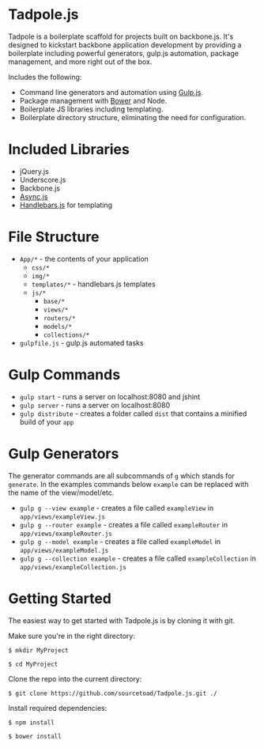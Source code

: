Tadpole.js
================
Tadpole is a boilerplate scaffold for projects built on backbone.js. It's designed to kickstart backbone application development by providing a boilerplate including powerful generators, gulp.js automation, package management, and more right out of the box.


Includes the following:

- Command line generators and automation using [Gulp.js](http://gulpjs.com).
- Package management with [Bower](http://bower.io) and Node.
- Boilerplate JS libraries including templating.
- Boilerplate directory structure, eliminating the need for configuration.


Included Libraries
================
- jQuery.js
- Underscore.js
- Backbone.js
- [Async.js](https://github.com/caolan/async)
- [Handlebars.js](http://handlebarsjs.com/) for templating



File Structure
=================
- ```App/*``` - the contents of your application
  - ```css/*```
  - ```img/*```
  - ```templates/*``` - handlebars.js templates
  - ```js/*```
    - ```base/*```
    - ```views/*```
    - ```routers/*```
    - ```models/*```
    - ```collections/*```
- ```gulpfile.js``` - gulp.js automated tasks
  


Gulp Commands
=================
- ```gulp start``` - runs a server on localhost:8080 and jshint
- ```gulp server``` - runs a server on localhost:8080
- ```gulp distribute``` - creates a folder called ```dist``` that contains a minified build of your ```app```


Gulp Generators
=================
The generator commands are all subcommands of ```g``` which stands for ```generate```. In the examples commands below ```example``` can be replaced with the name of the view/model/etc.

- ```gulp g --view example``` - creates a file called ```exampleView``` in ```app/views/exampleView.js```
- ```gulp g --router example``` - creates a file called ```exampleRouter``` in ```app/views/exampleRouter.js```
- ```gulp g --model example``` - creates a file called ```exampleModel``` in ```app/views/exampleModel.js```
- ```gulp g --collection example``` - creates a file called ```exampleCollection``` in ```app/views/exampleCollection.js```


Getting Started
=================
The easiest way to get started with Tadpole.js is by cloning it with git.

Make sure you're in the right directory:
```
$ mkdir MyProject
```

```
$ cd MyProject
```
Clone the repo into the current directory:
```
$ git clone https://github.com/sourcetoad/Tadpole.js.git ./
```
Install required dependencies:
```
$ npm install
```
```
$ bower install
```




